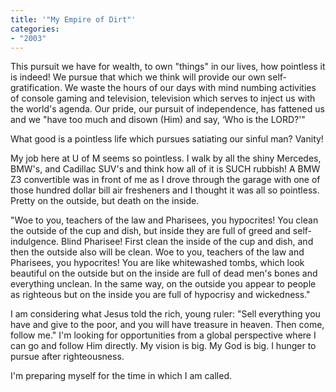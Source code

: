 ```yaml
---
title: '"My Empire of Dirt"'
categories:
- "2003"
---
```


This pursuit we have for wealth, to own "things" in our lives, how pointless it is indeed! We pursue that which we think will provide our own self-gratification. We waste the hours of our days with mind numbing activities of console gaming and television, television which serves to inject us with the world's agenda. Our pride, our pursuit of independence, has fattened us and we "have too much and disown (Him) and say, ‘Who is the LORD?'"

What good is a pointless life which pursues satiating our sinful man? Vanity!

My job here at U of M seems so pointless. I walk by all the shiny Mercedes, BMW's, and Cadillac SUV's and think how all of it is SUCH rubbish! A BMW Z3 convertible was in front of me as I drove through the garage with one of those hundred dollar bill air fresheners and I thought it was all so pointless. Pretty on the outside, but death on the inside.

"Woe to you, teachers of the law and Pharisees, you hypocrites! You clean the outside of the cup and dish, but inside they are full of greed and self-indulgence. Blind Pharisee! First clean the inside of the cup and dish, and then the outside also will be clean. Woe to you, teachers of the law and Pharisees, you hypocrites! You are like whitewashed tombs, which look beautiful on the outside but on the inside are full of dead men's bones and everything unclean. In the same way, on the outside you appear to people as righteous but on the inside you are full of hypocrisy and wickedness."

I am considering what Jesus told the rich, young ruler: "Sell everything you have and give to the poor, and you will have treasure in heaven. Then come, follow me." I'm looking for opportunities from a global perspective where I can go and follow Him directly. My vision is big. My God is big. I hunger to pursue after righteousness.

I'm preparing myself for the time in which I am called.